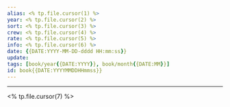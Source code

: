 ```yaml
---
alias: <% tp.file.cursor(1) %>
year: <% tp.file.cursor(2) %>
sort: <% tp.file.cursor(3) %>
crew: <% tp.file.cursor(4) %>
rate: <% tp.file.cursor(5) %>
info: <% tp.file.cursor(6) %>
date: {{DATE:YYYY-MM-DD-dddd HH:mm:ss}}
update: 
tags: [book/year{{DATE:YYYY}}, book/month{{DATE:MM}}]
id: book{{DATE:YYYYMMDDHHmmss}}
---
```

---

<% tp.file.cursor(7) %>